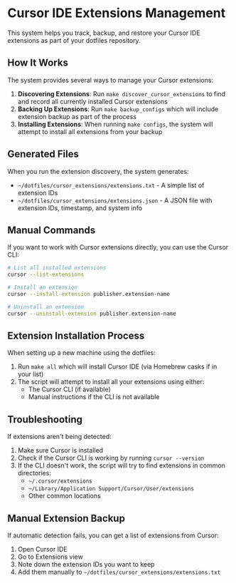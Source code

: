 # Cursor IDE Extensions Management

This system helps you track, backup, and restore your Cursor IDE extensions as part of your dotfiles repository.

## How It Works

The system provides several ways to manage your Cursor extensions:

1. **Discovering Extensions**: Run `make discover_cursor_extensions` to find and record all currently installed Cursor extensions
2. **Backing Up Extensions**: Run `make backup_configs` which will include extension backup as part of the process
3. **Installing Extensions**: When running `make configs`, the system will attempt to install all extensions from your backup

## Generated Files

When you run the extension discovery, the system generates:

- `~/dotfiles/cursor_extensions/extensions.txt` - A simple list of extension IDs
- `~/dotfiles/cursor_extensions/extensions.json` - A JSON file with extension IDs, timestamp, and system info

## Manual Commands

If you want to work with Cursor extensions directly, you can use the Cursor CLI:

```bash
# List all installed extensions
cursor --list-extensions

# Install an extension
cursor --install-extension publisher.extension-name

# Uninstall an extension
cursor --uninstall-extension publisher.extension-name
```

## Extension Installation Process

When setting up a new machine using the dotfiles:

1. Run `make all` which will install Cursor IDE (via Homebrew casks if in your list)
2. The script will attempt to install all your extensions using either:
   - The Cursor CLI (if available)
   - Manual instructions if the CLI is not available

## Troubleshooting

If extensions aren't being detected:

1. Make sure Cursor is installed
2. Check if the Cursor CLI is working by running `cursor --version`
3. If the CLI doesn't work, the script will try to find extensions in common directories:
   - `~/.cursor/extensions`
   - `~/Library/Application Support/Cursor/User/extensions`
   - Other common locations

## Manual Extension Backup

If automatic detection fails, you can get a list of extensions from Cursor:

1. Open Cursor IDE
2. Go to Extensions view
3. Note down the extension IDs you want to keep
4. Add them manually to `~/dotfiles/cursor_extensions/extensions.txt`
